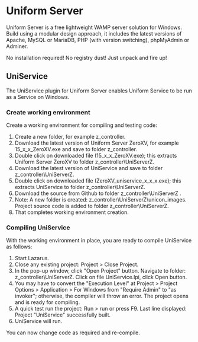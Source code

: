 # Uniform Server
Uniform Server is a free lightweight WAMP server solution for Windows.
Build using a modular design approach, it includes the latest versions of Apache, MySQL or MariaDB, PHP (with version switching), phpMyAdmin or Adminer.

No installation required! No registry dust! Just unpack and fire up!

## UniService
The UniService plugin for Uniform Server enables Uniform Service to be run as a Service on Windows.

### Create working environment

Create a working environment for compiling and testing code:

 1. Create a new folder, for example z_controller.
 2. Download the latest version of Uniform Server ZeroXV, for example 15_x_x_ZeroXV.exe and save to folder z_controller.
 3. Double click on downloaded file (15_x_x_ZeroXV.exe); this extracts Uniform Server ZeroXV to folder z_controller\UniServerZ.
 4. Download the latest version of UniService and save to folder z_controller\UniServerZ. 
 5. Double click on downloaded file (ZeroXV_uniservice_x_x_x.exe); this extracts UniService to folder z_controller\UniServerZ.
 6. Download the source from Github to folder z_controller\UniServerZ .
 7. Note: A new folder is created: z_controller\UniServerZ\unicon_images.
    Project source code is added to folder z_controller\UniServerZ.
 8. That completes working environment creation.

###  Compiling UniService

With the working environment in place, you are ready to compile UniService as follows:
 
 1. Start Lazarus.
 2. Close any existing project: Project > Close Project.
 3. In the pop-up window, click "Open Project" button.
    Navigate to folder: z_controller\UniServerZ.
    Click on file UniService.lpi, click Open button.
 4. You may have to convert the "Execution Level" at 
    Project > Project Options > Application > For Windows
    from "Require Admin" to "as invoker"; otherwise, the compiler will throw an error.
    The project opens and is ready for compiling.
 5. A quick test run the project: Run > run or press F9.
    Last line displayed: Project "UniService" successfully built.
 6. UniService will run.

 You can now change code as required and re-compile.